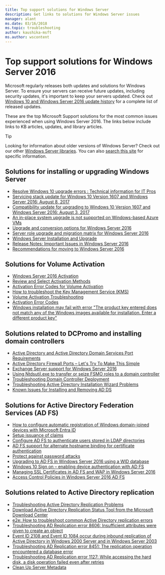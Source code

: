 ```yaml
---
title: Top support solutions for Windows Server
description: Get links to solutions for Windows Server issues
manager: alant
ms.date: 03/16/2018
ms.topic: troubleshooting
author: kaushika-msft
ms.author: wscontent
---
```


# Top support solutions for Windows Server 2016

Microsoft regularly releases both updates and solutions for Windows Server. To ensure your servers can receive future updates, including security updates, it's important to keep your servers updated. Check out [Windows 10 and Windows Server 2016 update history](https://support.microsoft.com/help/4000825/windows-10-windows-server-2016-update-history) for a complete list of released updates.

These are the top Microsoft Support solutions for the most common issues experienced when using Windows Server 2016. The links below include links to KB articles, updates, and library articles.

>[!TIP]
> Looking for information about older versions of Windows Server? Check out our other [Windows Server libraries](/previous-versions/windows/). You can also [search this site](/search/index?dataSource=previousVersions&search=Windows+Server) for specific information.

## Solutions for installing or upgrading Windows Server

- [Resolve Windows 10 upgrade errors : Technical information for IT Pros](/windows/deployment/upgrade/resolve-windows-10-upgrade-errors)
- [Servicing stack update for Windows 10 Version 1607 and Windows Server 2016: August 8, 2017](https://support.microsoft.com/help/4035631)
- [Compatibility update for upgrading to Windows 10 Version 1607 and Windows Server 2016: August 3, 2017](https://support.microsoft.com/help/4033524)
- [An in-place system upgrade is not supported on Windows-based Azure VMs](https://support.microsoft.com/help/4014997)
- [Upgrade and conversion options for Windows Server 2016](../get-started/supported-upgrade-paths.md)
- [Server role upgrade and migration matrix for Windows Server 2016](../get-started/server-role-upgradeability-table.md)
- [Windows Server Installation and Upgrade](../get-started/installation-and-upgrade.md)
- [Release Notes: Important Issues in Windows Server 2016](../get-started/windows-server-2016-ga-release-notes.md)
- [Recommendations for moving to Windows Server 2016](../get-started/recommendations-moving-to-server2016.md)

## Solutions for Volume Activation
- [Windows Server 2016 Activation](../get-started/server-2016-activation.md)
- [Review and Select Activation Methods](/previous-versions/windows/it-pro/windows-server-2012-R2-and-2012/jj134256(v=ws.11))
- [Activation Error Codes for Volume Activation](/previous-versions/windows/it-pro/windows-server-2012-R2-and-2012/dn502528(v=ws.11))
- [How to troubleshoot the Key Management Service (KMS)](/previous-versions/tn-archive/ee939272(v=technet.10))
- [Volume Activation Troubleshooting](/previous-versions/tn-archive/ff793439(v=technet.10))
- [Activation Error Codes](/previous-versions/ff793399(v=technet.10))
- [Windows installation may fail with error "The product key entered does not match any of the Windows images available for installation. Enter a different product key"](https://support.microsoft.com/help/2796988/windows-8-or-windows-server-2012-installation-may-fail-with-error-mess)

## Solutions related to DCPromo and installing domain controllers
- [Active Directory and Active Directory Domain Services Port Requirements](/previous-versions/windows/it-pro/windows-server-2008-R2-and-2008/dd772723(v=ws.10))
- [Active Directory Firewall Ports – Let's Try To Make This Simple](http://blogs.msmvps.com/acefekay/2011/11/01/active-directory-firewall-ports-let-s-try-to-make-this-simple/)
- [Exchange Server support for Windows Server 2016](/Exchange/plan-and-deploy/supportability-matrix)
- [Using Ntdsutil.exe to transfer or seize FSMO roles to a domain controller](https://support.microsoft.com/kb/255504)
- [Troubleshooting Domain Controller Deployment](../identity/ad-ds/deploy/troubleshooting-domain-controller-deployment.md)
- [Troubleshooting Active Directory Installation Wizard Problems](/previous-versions/windows/it-pro/windows-2000-server/bb727058(v=technet.10))
- [Known Issues for Installing and Removing AD DS](/previous-versions/windows/it-pro/windows-server-2008-R2-and-2008/cc754463(v=ws.10))

## Solutions for Active Directory Federation Services (AD FS)
- [How to configure automatic registration of Windows domain-joined devices with Microsoft Entra ID](/azure/active-directory/active-directory-conditional-access-automatic-device-registration-setup)
- [Setup issuance of claims](/azure/active-directory/device-management-hybrid-azuread-joined-devices-setup#step-2-setup-issuance-of-claims)
- [Configure AD FS to authenticate users stored in LDAP directories](../identity/ad-fs/operations/configure-ad-fs-to-authenticate-users-stored-in-ldap-directories.md)
- [AD FS support for alternate hostname binding for certificate authentication](../identity/ad-fs/operations/ad-fs-support-for-alternate-hostname-binding-for-certificate-authentication.md)
- [Protect against password attacks](/archive/blogs/tspring/federated-to-microsoft-cloud-and-account-lockouts)
- [Upgrading to AD FS in Windows Server 2016 using a WID database](../identity/ad-fs/deployment/upgrading-to-ad-fs-in-windows-server.md)
- [Windows 10 Sign on – enabling device authentication with AD FS](../identity/ad-fs/operations/configure-device-based-conditional-access-on-premises.md)
- [Managing SSL Certificates in AD FS and WAP in Windows Server 2016](../identity/ad-fs/operations/manage-ssl-certificates-ad-fs-wap.md)
- [Access Control Policies in Windows Server 2016 AD FS](../identity/ad-fs/operations/access-control-policies-in-ad-fs.md)

## Solutions related to Active Directory replication

- [Troubleshooting Active Directory Replication Problems](../identity/ad-ds/manage/troubleshoot/troubleshooting-active-directory-replication-problems.md)
- [Download Active Directory Replication Status Tool from the Microsoft Download Center](https://www.microsoft.com/en-in/download/details.aspx?id=30005)
- [e2e: How to troubleshoot common Active Directory replication errors](https://support.microsoft.com/kb/3108513)
- [Troubleshooting AD Replication error 8606: Insufficient attributes were given to create an object](https://support.microsoft.com/kb/2028495)
- [Event ID 2108 and Event ID 1084 occur during inbound replication of Active Directory in Windows 2000 Server and in Windows Server 2003](https://support.microsoft.com/kb/837932)
- [Troubleshooting AD Replication error 8451: The replication operation encountered a database error](https://support.microsoft.com/kb/2645996)
- [Troubleshooting AD Replication error 1127: While accessing the hard disk, a disk operation failed even after retries](https://support.microsoft.com/kb/2025726)
- [Clean Up Server Metadata](/previous-versions/windows/it-pro/windows-server-2008-R2-and-2008/cc816907(v=ws.10))
